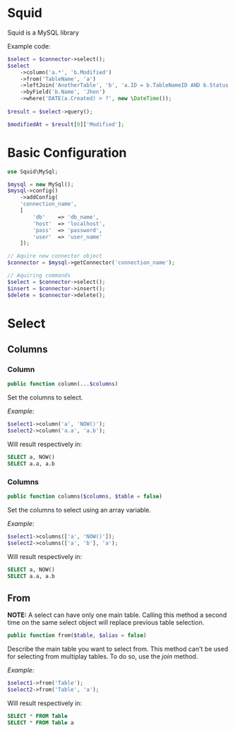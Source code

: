 # Squid
Squid is a MySQL library

Example code:
```php
$select = $connector->select();
$select
	->column('a.*', 'b.Modified')
	->from('TableName', 'a')
	->leftJoin('AnotherTable', 'b', 'a.ID = b.TableNameID AND b.Status = ?', 'valid')
	->byField('b.Name', 'Jhon')
	->where('DATE(a.Created) > ?', new \DateTime());
	
$result = $select->query();

$modifiedAt = $result[0]['Modified'];
```


# Basic Configuration
```php
use Squid\MySql;

$mysql = new MySql();
$mysql->config()
	->addConfig(
	'connection_name',
	[
		'db'	=> 'db_name',
		'host'	=> 'localhost',
		'pass'	=> 'password',
		'user'	=> 'user_name'
	]);

// Aquire new connector object
$connector = $mysql->getConnector('connection_name');

// Aquiring commands
$select = $connector->select();
$insert = $connector->insert();
$delete = $connector->delete();
```

# Select
## Columns

### Column
```php
public function column(...$columns)
```

Set the columns to select.

_Example:_
```php
$select1->column('a', 'NOW()');
$select2->column('a.a', 'a.b');
```
Will result respectively in:
```sql
SELECT a, NOW()
SELECT a.a, a.b
```

### Columns
```php
public function columns($columns, $table = false)
```
Set the columns to select using an array variable.

_Example:_
```php
$select1->columns(['a', 'NOW()']);
$select2->columns(['a', 'b'], 'a');
```
Will result respectively in:
```sql
SELECT a, NOW()
SELECT a.a, a.b
```


## From
**NOTE:** A select can have only one main table. Calling this method a second time on the same select object will replace
previous table selection.

```php
public function from($table, $alias = false)
```

Describe the main table you want to select from. This method can't be used for selecting from multiplay tables. To do so, use the _join_ method.

_Example:_
```php
$select1->from('Table');
$select2->from('Table', 'a');
```
Will result respectively in:
```sql
SELECT * FROM Table
SELECT * FROM Table a
```
